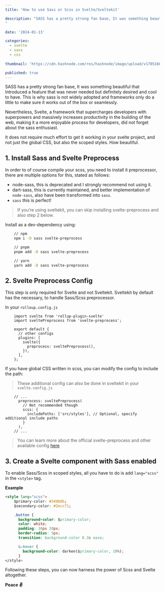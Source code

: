 ```yaml
---
title: 'How to use Sass or Scss in Svelte/Sveltekit'

description: "SASS has a pretty strong fan base, It was something beautiful that Introduced a feature that was never needed but definitely desired and cool to have. This is why sass is not widely adopted and frameworks only do a little to make sure it works out of the box or seamlessly.
"

date: '2024-01-13'

categories:
  - svelte
  - sass
  - css
  
thumbnail: 'https://cdn.hashnode.com/res/hashnode/image/upload/v1705166371720/9944b8fe-5a7f-4920-b6c1-bca9d499b52b.png'

published: true
---
```


SASS has a pretty strong fan base, It was something beautiful that Introduced a feature that was never needed but definitely desired and cool to have. This is why sass is not widely adopted and frameworks only do a little to make sure it works out of the box or seamlessly.

Nevertheless, Svelte, a framework that supercharges developers with superpowers and massively increases productivity in the building of the web, making it a more enjoyable process for developers, did not forget about the sass enthusiast.

It does not require much effort to get it working in your svelte project, and not just the global CSS, but also the scoped styles. How beautiful.

## 1. Install Sass and Svelte Preprocess

In order to of course compile your scss, you need to install it preprocessor, there are multiple options for this, stated as follows:

- node-sass, this is deprecated and I strongly recommend not using it.
- dart-sass, this is currently maintained, and better implementation of `node-sass`, also have been transformed into `sass`.
- `sass` this is perfect!

> If you’re using sveltekit, you can skip installing svelte-preprocess and also step 2 below.

Install as a dev-dependency using:

```bash
    // npm
    npm i -D sass svelte-preprocess

    // pnpm
    pnpm add -D sass svelte-preprocess

    // yarn
    yarn add -D sass svelte-preprocess
```

## 2. Svelte Preprocess Config

This step is only required for Svelte and not Sveltekit. Sveltekit by default has the necessary, to handle Sass/Scss preprocessor.

In your `rolloup.config.js`

```svelte {8}
    import svelte from 'rollup-plugin-svelte'
    import sveltePreprocess from 'svelte-preprocess';

    export default {
      // other configs
      plugins: [
        svelte({
          preprocess: sveltePreprocess(),
        }),
      ],
    };
```

If you have global CSS written in scss, you can modify the config to include the path:

> These additional config can also be done in sveltekit in your `svelte.config.js`

```svelte {3-6}
    // ...
      preprocess: sveltePreprocess(
        // Not recommended though
        scss: {
          includePaths: ['src/styles'], // Optional, specify additional include paths
        }
      ),
    // ...
```

> You can learn more about the official svelte-preprocess and other available config [here](https://github.com/sveltejs/svelte-preprocess/blob/main/docs/getting-started.md)

## 3. Create a Svelte component with Sass enabled

To enable Sass/Scss in scoped styles, all you have to do is add `lang="scss"` in the `<style>` tag.

**Example**

```html
<style lang="scss">
	$primary-color: #3498db;
	$secondary-color: #2ecc71;

	.button {
	  background-color: $primary-color;
	  color: white;
	  padding: 10px 20px;
	  border-radius: 5px;
	  transition: background-color 0.3s ease;

	  &:hover {
	    background-color: darken($primary-color, 10%);
	  }
</style>
```

Following these steps, you can now harness the power of Scss and Svelte altogether.

**Peace ✌**
